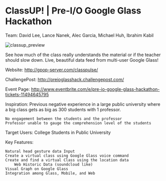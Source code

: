 ClassUP! | Pre-I/O Google Glass Hackathon
==========

Team: David Lee, Lance Nanek, Alec Garcia, Michael Huh, Ibrahim Kabil

![classup_preview](https://cloud.githubusercontent.com/assets/1645482/12527230/7cf5b774-c12c-11e5-9b38-05df8dfbc6f5.png)

See how much of the class really understands the material or if the teacher should slow down. Live, beautiful data feed from multi-user Google Glass!

Website: http://gpop-server.com/classpulse/

ChallengePost: http://preioglasshack.challengepost.com/

Event Page: http://www.eventbrite.com/e/pre-io-google-glass-hackathon-tickets-11494645795

Inspiration: Previous negative experience in a large public university where a big class gets as big as 300 students with 1 professor.

    No engagement between the students and the professor
    Professor unable to gauge the comprehension level of the students

Target Users: College Students in Public University

Key Features:

    Natural head gesture data Input
    Create a virtual class using Google Glass voice command
    Create and find a virtual Class using the location data
        Web Historic Data (soundcloud like)
    Visual Graph on Google Glass
    Integration among Glass, Mobile, and Web

